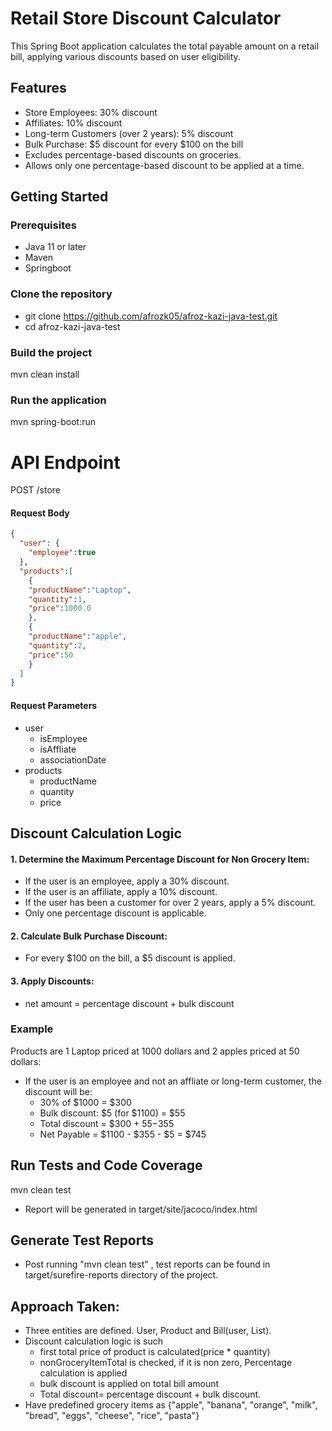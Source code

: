 
# Retail Store Discount Calculator

This Spring Boot application calculates the total payable amount on a retail bill, applying various discounts based on user eligibility.




## Features

- Store Employees: 30% discount
- Affiliates: 10% discount
- Long-term Customers (over 2 years): 5% discount
- Bulk Purchase: $5 discount for every $100 on the bill
- Excludes percentage-based discounts on groceries.
- Allows only one percentage-based discount to be applied at a time.




## Getting Started


### Prerequisites

- Java 11 or later
- Maven
- Springboot




### Clone the repository

- git clone https://github.com/afrozk05/afroz-kazi-java-test.git
- cd afroz-kazi-java-test


### Build the project

mvn clean install


### Run the application

mvn spring-boot:run


# API Endpoint

POST /store
#### Request Body
```json
{
  "user": {
    "employee":true
  },
  "products":[
    {
    "productName":"Laptop",
    "quantity":1,
    "price":1000.0
    },
    {
    "productName":"apple",
    "quantity":2,
    "price":50
    }
  ]
}

```



#### Request Parameters

- user
  - isEmployee
  - isAffliate
  - associationDate
- products
  - productName
  - quantity
  - price

  
## Discount Calculation Logic


#### 1. Determine the Maximum Percentage Discount for Non Grocery Item:

- If the user is an employee, apply a 30% discount.
- If the user is an affiliate, apply a 10% discount.
- If the user has been a customer for over 2 years, apply a 5% discount.
- Only one percentage discount is applicable.


#### 2. Calculate Bulk Purchase Discount:

- For every $100 on the bill, a $5 discount is applied.
#### 3. Apply Discounts:

- net amount = percentage discount + bulk discount


### Example

Products are 1 Laptop priced at 1000 dollars and 2 apples priced at 50 dollars:
- If the user is an employee and not an affliate or long-term customer, the discount will be:
  - 30% of $1000 = $300
  - Bulk discount: $5 (for $1100) = $55
  - Total discount = $300 + $55 -$355
  - Net Payable = $1100 - $355 - $5 = $745
## Run Tests and Code Coverage

mvn clean test

- Report will be generated in target/site/jacoco/index.html


## Generate Test Reports

- Post running "mvn clean test" , test reports can be found in target/surefire-reports directory
   of the project.

   
## Approach Taken:

- Three entities are defined. User, Product and Bill(user, List<Product>).
- Discount calculation logic is such
   - first total price of product is calculated(price * quantity)
   - nonGroceryItemTotal is checked, if it is non zero, Percentage calculation is applied
   - bulk discount is applied on total bill amount
   - Total discount= percentage discount + bulk discount.
- Have predefined grocery items as {"apple", "banana", "orange", "milk", "bread", "eggs", "cheese", "rice", "pasta"}